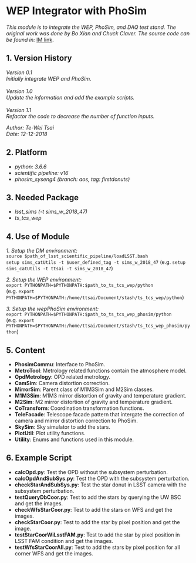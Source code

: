 # WEP Integrator with PhoSim

*This module is to integrate the WEP, PhoSim, and DAQ test stand. The original work was done by Bo Xian and Chuck Claver. The source code can be found in:*
[IM link](https://github.com/bxin/IM).

## 1. Version History

*Version 0.1*
<br/>
*Initially integrate WEP and PhoSim.*
<br/>
<br/>
*Version 1.0*
<br/>
*Update the information and add the example scripts.*
<br/>
<br/>
*Version 1.1*
<br/>
*Refactor the code to decrease the number of function inputs.*

*Author: Te-Wei Tsai*
<br/>
*Date: 12-12-2018*

## 2. Platform

- *python: 3.6.6*
- *scientific pipeline: v16*
- *phosim_syseng4 (branch: aos, tag: firstdonuts)*

## 3. Needed Package

- *lsst_sims (-t sims_w_2018_47)*
- *ts_tcs_wep*

## 4. Use of Module

*1. Setup the DM environment:*
<br/>
`source $path_of_lsst_scientific_pipeline/loadLSST.bash`
<br/>
`setup sims_catUtils -t $user_defined_tag -t sims_w_2018_47`
(e.g. `setup sims_catUtils -t ttsai -t sims_w_2018_47`)

*2. Setup the WEP environment:*
<br/>
`export PYTHONPATH=$PYTHONPATH:$path_to_ts_tcs_wep/python`
<br/>
(e.g. `export PYTHONPATH=$PYTHONPATH:/home/ttsai/Document/stash/ts_tcs_wep/python`)

*3. Setup the wepPhoSim environment:*
<br/>
`export PYTHONPATH=$PYTHONPATH:$path_to_ts_tcs_wep_phosim/python`
<br/>
(e.g. `export PYTHONPATH=$PYTHONPATH:/home/ttsai/Document/stash/ts_tcs_wep_phosim/python`)

## 5. Content

- **PhosimCommu**: Interface to PhoSim.
- **MetroTool**: Metrology related functions contain the atmosphere model.
- **OpdMetrology**: OPD related metrology.
- **CamSim**: Camera distortion correction.
- **MirrorSim**: Parent class of M1M3Sim and M2Sim classes.
- **M1M3Sim**: M1M3 mirror distortion of gravity and temperature gradient.
- **M2Sim**: M2 mirror distortion of gravity and temperature gradient.
- **CoTransform**: Coordination transformation functions.
- **TeleFacade**: Telescope facade pattern that intergate the correction of camera and mirror distortion correction to PhoSim.
- **SkySim**: Sky simulator to add the stars.
- **PlotUtil**: Plot utility functions.
- **Utility**: Enums and functions used in this module.

## 6. Example Script

- **calcOpd.py**: Test the OPD without the subsystem perturbation.
- **calcOpdAndSubSys.py**: Test the OPD with the subsystem perturbation.
- **checkStarAndSubSys.py**: Test the star donut in LSST camera with the subsystem perturbation.
- **testQueryDbCoor.py**: Test to add the stars by querying the UW BSC and get the images.
- **checkWfsStarCoor.py**: Test to add the stars on WFS and get the images.
- **checkStarCoor.py**: Test to add the star by pixel position and get the image.
- **testStarCoorWiLsstFAM.py**: Test to add the star by pixel position in LSST FAM condition and get the images.
- **testWfsStarCoorAll.py**: Test to add the stars by pixel position for all corner WFS and get the images.